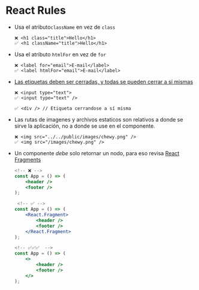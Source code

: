 # React Rules

-   Usa el atributo`className` en vez de `class`

    ```
    ❌ <h1 class="title">Hello</h1>
    ✅ <h1 className="title">Hello</h1>
    ```

-   Usa el atributo `htmlFor` en vez de `for`

    ```
    ❌ <label for="email">E-mail</label>
    ✅ <label htmlFor="email">E-mail</label>
    ```

-   [Las etiquetas deben ser cerradas, y todas se pueden cerrar a sí mismas][closing tags]

    ```
    ❌ <input type="text">
    ✅ <input type="text" />

    ✅ <div /> // Etiqueta cerrandose a sí misma
    ```

-   Las rutas de imagenes y archivos estaticos son relativos a donde se sirve la aplicación, no a donde se use en el componente.

    ```
    ❌ <img src="../../public/images/chewy.png" />
    ✅ <img src="/images/chewy.png" />
    ```

-   Un componente _debe_ solo retornar un nodo, para eso revisa [React Fragments][react fragments]

    ```jsx
    <!-- ❌ -->
    const App = () => (
        <header />
        <footer />
    );

     <!-- ✅ -->
    const App = () => (
        <React.Fragment>
            <header />
            <footer />
        </React.Fragment>
    );

    <!-- ✅✅✅  -->
    const App = () => (
        <>
            <header />
            <footer />
        </>
    );
    ```

<!-- Links -->

[textarea value]: http://facebook.github.io/react/docs/forms.html#why-textarea-value
[select value]: http://facebook.github.io/react/docs/forms.html#why-select-value
[whitespace discussion]: https://github.com/facebook/react/issues/65
[closing tags]: http://facebook.github.io/react/tips/self-closing-tag.html
[react fragments]: https://reactjs.org/docs/fragments.html
